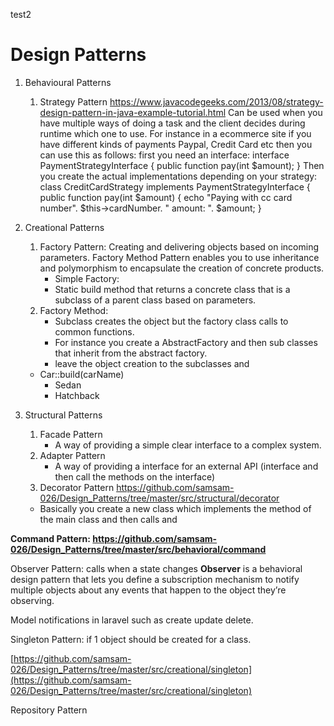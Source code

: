 test2
# Design  Patterns

 1. Behavioural Patterns
     1. Strategy Pattern
  https://www.javacodegeeks.com/2013/08/strategy-design-pattern-in-java-example-tutorial.html
  Can be used when you have multiple ways of doing a task and the client decides during runtime which one to use.
 For instance in a ecommerce site if you have different kinds of payments Paypal, Credit Card etc then you can use this as follows:
    first you need an interface:
     interface PaymentStrategyInterface {
        public function pay(int $amount);
     }
     Then you create the actual implementations depending on your strategy:
     class CreditCardStrategy implements PaymentStrategyInterface {
        public function pay(int $amount) {
        echo "Paying with cc card number". $this->cardNumber. " amount: ". $amount;
        }
    


 2. Creational Patterns
     1. Factory Pattern:  Creating and delivering objects based on incoming parameters. 
        Factory Method Pattern enables you to use inheritance and polymorphism to encapsulate the creation of concrete products.
           - Simple Factory:
           - Static build method that returns a concrete class that is a subclass of a parent class based on parameters. 
     3. Factory Method:
         - Subclass creates the object but the factory class calls to common functions. 
         - For instance you create a AbstractFactory and then sub classes that inherit from the abstract factory. 
         - leave the object creation to the subclasses and  
	- Car::build(carName)
		- Sedan
		- Hatchback 
	
3. Structural Patterns
	 1. Facade Pattern 
		- A way of providing a simple clear interface to a complex system. 
	 2. Adapter Pattern
		- A way of providing a interface for an external API (interface and then call the methods on the interface)
	 3. Decorator Pattern https://github.com/samsam-026/Design_Patterns/tree/master/src/structural/decorator
	- Basically you create a new class which implements the method of the main class and then calls and 


**Command Pattern: https://github.com/samsam-026/Design_Patterns/tree/master/src/behavioral/command**

Observer Pattern: calls when a state changes
**Observer** is a behavioral design pattern that lets you define a subscription mechanism to notify multiple objects about any events that happen to the object they’re observing.

Model notifications in laravel such as create update delete.

Singleton Pattern: if 1 object should be created for a class.

[https://github.com/samsam-026/Design_Patterns/tree/master/src/creational/singleton](https://github.com/samsam-026/Design_Patterns/tree/master/src/creational/singleton)



Repository Pattern
